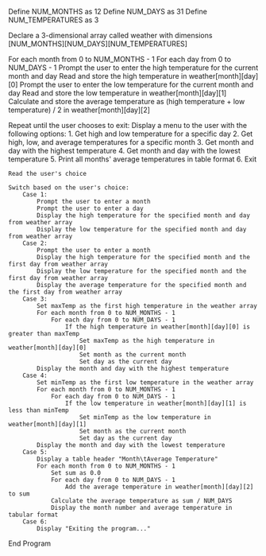Define NUM_MONTHS as 12
Define NUM_DAYS as 31
Define NUM_TEMPERATURES as 3

Declare a 3-dimensional array called weather with dimensions [NUM_MONTHS][NUM_DAYS][NUM_TEMPERATURES]

For each month from 0 to NUM_MONTHS - 1
    For each day from 0 to NUM_DAYS - 1
        Prompt the user to enter the high temperature for the current month and day
        Read and store the high temperature in weather[month][day][0]
        Prompt the user to enter the low temperature for the current month and day
        Read and store the low temperature in weather[month][day][1]
        Calculate and store the average temperature as (high temperature + low temperature) / 2 in weather[month][day][2]

Repeat until the user chooses to exit:
    Display a menu to the user with the following options:
        1. Get high and low temperature for a specific day
        2. Get high, low, and average temperatures for a specific month
        3. Get month and day with the highest temperature
        4. Get month and day with the lowest temperature
        5. Print all months' average temperatures in table format
        6. Exit

    Read the user's choice

    Switch based on the user's choice:
        Case 1:
            Prompt the user to enter a month
            Prompt the user to enter a day
            Display the high temperature for the specified month and day from weather array
            Display the low temperature for the specified month and day from weather array
        Case 2:
            Prompt the user to enter a month
            Display the high temperature for the specified month and the first day from weather array
            Display the low temperature for the specified month and the first day from weather array
            Display the average temperature for the specified month and the first day from weather array
        Case 3:
            Set maxTemp as the first high temperature in the weather array
            For each month from 0 to NUM_MONTHS - 1
                For each day from 0 to NUM_DAYS - 1
                    If the high temperature in weather[month][day][0] is greater than maxTemp
                        Set maxTemp as the high temperature in weather[month][day][0]
                        Set month as the current month
                        Set day as the current day
            Display the month and day with the highest temperature
        Case 4:
            Set minTemp as the first low temperature in the weather array
            For each month from 0 to NUM_MONTHS - 1
                For each day from 0 to NUM_DAYS - 1
                    If the low temperature in weather[month][day][1] is less than minTemp
                        Set minTemp as the low temperature in weather[month][day][1]
                        Set month as the current month
                        Set day as the current day
            Display the month and day with the lowest temperature
        Case 5:
            Display a table header "Month\tAverage Temperature"
            For each month from 0 to NUM_MONTHS - 1
                Set sum as 0.0
                For each day from 0 to NUM_DAYS - 1
                    Add the average temperature in weather[month][day][2] to sum
                Calculate the average temperature as sum / NUM_DAYS
                Display the month number and average temperature in tabular format
        Case 6:
            Display "Exiting the program..."

End Program